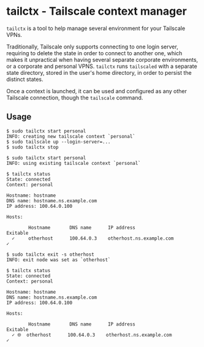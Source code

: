 # tailctx - Tailscale context manager

`tailctx` is a tool to help manage several environment for your Tailscale VPNs.

Traditionally, Tailscale only supports connecting to one login server, requiring to delete the state in order to connect to another one, which makes it unpractical when having several separate corporate environments, or a corporate and personal VPNS. `tailctx` runs `tailscaled` with a separate state directory, stored in the user's home directory, in order to persist the distinct states.

Once a context is launched, it can be used and configured as any other Tailscale connection, though the `tailscale` command.

## Usage

```shell
$ sudo tailctx start personal
INFO: creating new tailscale context `personal`
$ sudo tailscale up --login-server=...
$ sudo tailctx stop

$ sudo tailctx start personal
INFO: using existing tailscale context `personal`

$ tailctx status
State: connected
Context: personal

Hostname: hostname
DNS name: hostname.ns.example.com
IP address: 100.64.0.100

Hosts:

        Hostname       DNS name      IP address                            Exitable
  ✓     otherhost      100.64.0.3    otherhost.ns.example.com              ✓

$ sudo tailctx exit -s otherhost
INFO: exit node was set as `otherhost`

$ tailctx status
State: connected
Context: personal

Hostname: hostname
DNS name: hostname.ns.example.com
IP address: 100.64.0.100

Hosts:

        Hostname       DNS name      IP address                            Exitable
  ✓ 🌐  otherhost      100.64.0.3    otherhost.ns.example.com              ✓
```
